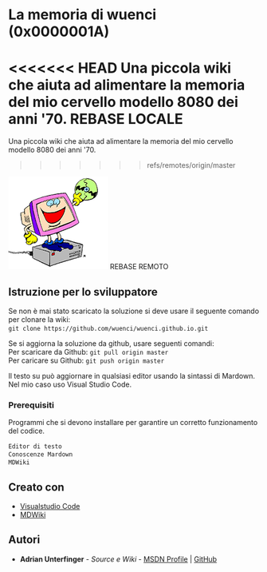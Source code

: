 ﻿# La memoria di wuenci (0x0000001A)

<<<<<<< HEAD
Una piccola wiki che aiuta ad alimentare la memoria del mio cervello modello 8080 dei anni '70. REBASE LOCALE
=======
Una piccola wiki che aiuta ad alimentare la memoria del mio cervello modello 8080 dei anni '70. 
>>>>>>> refs/remotes/origin/master

![Cervello modello 80-286](img-cervello-stupido.png) REBASE REMOTO

## Istruzione per lo sviluppatore

Se non è mai stato scaricato la soluzione si deve usare il seguente comando per clonare la wiki:  
`git clone https://github.com/wuenci/wuenci.github.io.git`  

Se si aggiorna la soluzione da github, usare seguenti comandi:  
Per scaricare da Github: `git pull origin master`  
Per caricare su Github: `git push origin master`  

Il testo su può aggiornare in qualsiasi editor usando la sintassi di Mardown. Nel mio caso uso Visual Studio Code.  


### Prerequisiti

Programmi che si devono installare per garantire un corretto funzionamento del codice.

```
Editor di testo
Conoscenze Mardown
MDWiki
```

## Creato con

* [Visualstudio Code](https://code.visualstudio.com/)
* [MDWiki](http://dynalon.github.io/mdwiki/#!index.md)

## Autori

* **Adrian Unterfinger** - *Source e Wiki* - [MSDN Profile](https://social.msdn.microsoft.com/profile/wuenci/) | [GitHub](https://github.com/wuenci)
